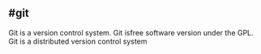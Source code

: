 #git
---
Git is a version control system.
Git isfree software version under the GPL.
Git is a distributed version control system

